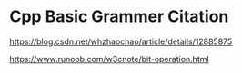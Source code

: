 # Cpp Basic Grammer Citation

https://blog.csdn.net/whzhaochao/article/details/12885875

https://www.runoob.com/w3cnote/bit-operation.html